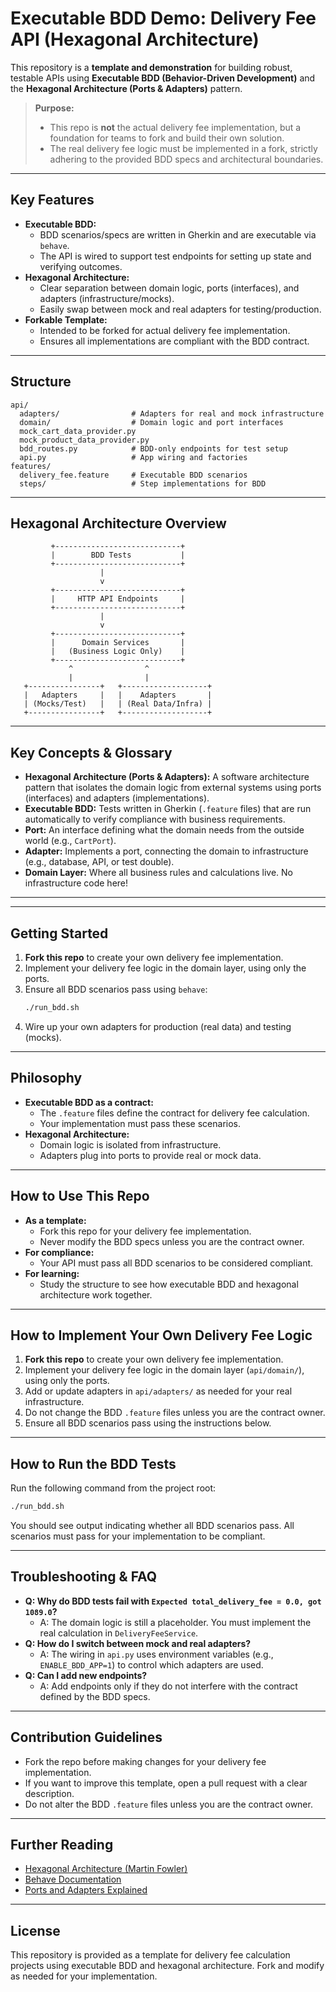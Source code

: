 # Executable BDD Demo: Delivery Fee API (Hexagonal Architecture)

This repository is a **template and demonstration** for building robust, testable APIs using **Executable BDD (Behavior-Driven Development)** and the **Hexagonal Architecture (Ports & Adapters)** pattern.

> **Purpose:**
> - This repo is **not** the actual delivery fee implementation, but a foundation for teams to fork and build their own solution.
> - The real delivery fee logic must be implemented in a fork, strictly adhering to the provided BDD specs and architectural boundaries.

---

## Key Features
- **Executable BDD:**
  - BDD scenarios/specs are written in Gherkin and are executable via `behave`.
  - The API is wired to support test endpoints for setting up state and verifying outcomes.
- **Hexagonal Architecture:**
  - Clear separation between domain logic, ports (interfaces), and adapters (infrastructure/mocks).
  - Easily swap between mock and real adapters for testing/production.
- **Forkable Template:**
  - Intended to be forked for actual delivery fee implementation.
  - Ensures all implementations are compliant with the BDD contract.

---

## Structure

```
api/
  adapters/                # Adapters for real and mock infrastructure
  domain/                  # Domain logic and port interfaces
  mock_cart_data_provider.py
  mock_product_data_provider.py
  bdd_routes.py            # BDD-only endpoints for test setup
  api.py                   # App wiring and factories
features/
  delivery_fee.feature     # Executable BDD scenarios
  steps/                   # Step implementations for BDD
```

---

## Hexagonal Architecture Overview

```
         +----------------------------+
         |        BDD Tests           |
         +----------------------------+
                    |
                    v
         +----------------------------+
         |     HTTP API Endpoints     |
         +----------------------------+
                    |
                    v
         +----------------------------+
         |      Domain Services       |
         |   (Business Logic Only)    |
         +----------------------------+
             ^                ^
             |                |
   +----------------+   +-------------------+
   |   Adapters     |   |    Adapters       |
   | (Mocks/Test)   |   | (Real Data/Infra) |
   +----------------+   +-------------------+
```

---

## Key Concepts & Glossary

- **Hexagonal Architecture (Ports & Adapters):** A software architecture pattern that isolates the domain logic from external systems using ports (interfaces) and adapters (implementations).
- **Executable BDD:** Tests written in Gherkin (`.feature` files) that are run automatically to verify compliance with business requirements.
- **Port:** An interface defining what the domain needs from the outside world (e.g., `CartPort`).
- **Adapter:** Implements a port, connecting the domain to infrastructure (e.g., database, API, or test double).
- **Domain Layer:** Where all business rules and calculations live. No infrastructure code here!

---

---

## Getting Started

1. **Fork this repo** to create your own delivery fee implementation.
2. Implement your delivery fee logic in the domain layer, using only the ports.
3. Ensure all BDD scenarios pass using `behave`:
   ```sh
   ./run_bdd.sh
   ```
4. Wire up your own adapters for production (real data) and testing (mocks).

---

## Philosophy

- **Executable BDD as a contract:**
  - The `.feature` files define the contract for delivery fee calculation.
  - Your implementation must pass these scenarios.
- **Hexagonal Architecture:**
  - Domain logic is isolated from infrastructure.
  - Adapters plug into ports to provide real or mock data.

---

## How to Use This Repo

- **As a template:**
  - Fork this repo for your delivery fee implementation.
  - Never modify the BDD specs unless you are the contract owner.
- **For compliance:**
  - Your API must pass all BDD scenarios to be considered compliant.
- **For learning:**
  - Study the structure to see how executable BDD and hexagonal architecture work together.

---

## How to Implement Your Own Delivery Fee Logic

1. **Fork this repo** to create your own delivery fee implementation.
2. Implement your delivery fee logic in the domain layer (`api/domain/`), using only the ports.
3. Add or update adapters in `api/adapters/` as needed for your real infrastructure.
4. Do not change the BDD `.feature` files unless you are the contract owner.
5. Ensure all BDD scenarios pass using the instructions below.

---

## How to Run the BDD Tests

Run the following command from the project root:

```sh
./run_bdd.sh
```

You should see output indicating whether all BDD scenarios pass. All scenarios must pass for your implementation to be compliant.

---

## Troubleshooting & FAQ

- **Q: Why do BDD tests fail with `Expected total_delivery_fee = 0.0, got 1089.0`?**
  - A: The domain logic is still a placeholder. You must implement the real calculation in `DeliveryFeeService`.
- **Q: How do I switch between mock and real adapters?**
  - A: The wiring in `api.py` uses environment variables (e.g., `ENABLE_BDD_APP=1`) to control which adapters are used.
- **Q: Can I add new endpoints?**
  - A: Add endpoints only if they do not interfere with the contract defined by the BDD specs.

---

## Contribution Guidelines

- Fork the repo before making changes for your delivery fee implementation.
- If you want to improve this template, open a pull request with a clear description.
- Do not alter the BDD `.feature` files unless you are the contract owner.

---

## Further Reading

- [Hexagonal Architecture (Martin Fowler)](https://martinfowler.com/bliki/HexagonalArchitecture.html)
- [Behave Documentation](https://behave.readthedocs.io/en/stable/)
- [Ports and Adapters Explained](https://alistair.cockburn.us/hexagonal-architecture/)

---

## License

This repository is provided as a template for delivery fee calculation projects using executable BDD and hexagonal architecture. Fork and modify as needed for your implementation.
